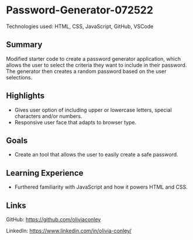 # Password-Generator-072522

Technologies used: HTML, CSS, JavaScript, GitHub, VSCode
## Summary 
Modified starter code to create a password generator application, which allows the user to select the criteria they want to include in their password. The generator then creates a random password based on the user selections.

## Highlights
* Gives user option of including upper or lowercase letters, special characters and/or numbers.
* Responsive user face that adapts to browser type.

## Goals 

* Create an tool that allows the user to easily create a safe password.

## Learning Experience

* Furthered familiarity with JavaScript and how it powers HTML and CSS.

## Links

GitHub: https://github.com/oliviaconley

LinkedIn: https://www.linkedin.com/in/olivia-conley/